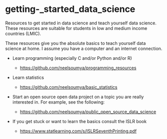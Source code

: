# getting-_started_data_science


Resources to get started in data science and teach yourself data science. These resources are suitable for students in low and medium income countries (LMIC). 

These resources give you the absolute basics to teach yourself data science at home. I assume you have a computer and an internet connection.

* Learn programming (especially C and/or Python and/or R)

    * https://github.com/neelsoumya/programming_resources 

* Learn statistics

    * https://github.com/neelsoumya/basic_statistics


* Start an open source open data project on a topic you are really interested in. For example, see the following:

    * https://github.com/neelsoumya/public_open_source_data_science




* If you get stuck or want to learn the basics consult the ISLR book

    * https://www.statlearning.com/s/ISLRSeventhPrinting.pdf
